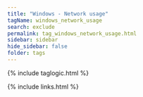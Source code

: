 ```yaml
---
title: "Windows - Network usage"
tagName: windows_network_usage
search: exclude
permalink: tag_windows_network_usage.html
sidebar: sidebar
hide_sidebar: false
folder: tags
---
```


{% include taglogic.html %}

{% include links.html %}
